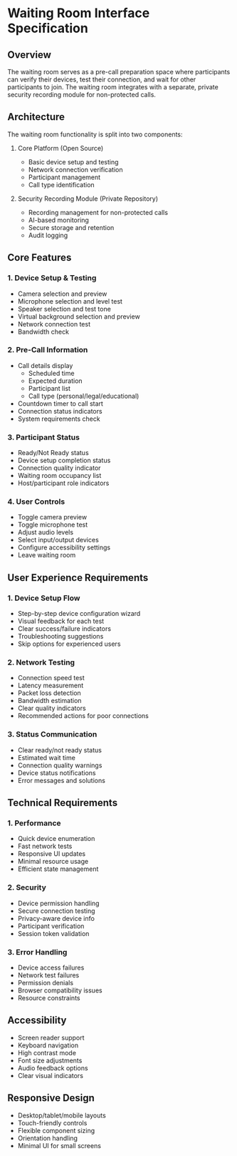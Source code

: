 # Waiting Room Interface Specification

## Overview
The waiting room serves as a pre-call preparation space where participants can verify their devices, test their connection, and wait for other participants to join. The waiting room integrates with a separate, private security recording module for non-protected calls.

## Architecture
The waiting room functionality is split into two components:
1. Core Platform (Open Source)
   - Basic device setup and testing
   - Network connection verification
   - Participant management
   - Call type identification

2. Security Recording Module (Private Repository)
   - Recording management for non-protected calls
   - AI-based monitoring
   - Secure storage and retention
   - Audit logging

## Core Features

### 1. Device Setup & Testing
- Camera selection and preview
- Microphone selection and level test
- Speaker selection and test tone
- Virtual background selection and preview
- Network connection test
- Bandwidth check

### 2. Pre-Call Information
- Call details display
  - Scheduled time
  - Expected duration
  - Participant list
  - Call type (personal/legal/educational)
- Countdown timer to call start
- Connection status indicators
- System requirements check

### 3. Participant Status
- Ready/Not Ready status
- Device setup completion status
- Connection quality indicator
- Waiting room occupancy list
- Host/participant role indicators

### 4. User Controls
- Toggle camera preview
- Toggle microphone test
- Adjust audio levels
- Select input/output devices
- Configure accessibility settings
- Leave waiting room

## User Experience Requirements

### 1. Device Setup Flow
- Step-by-step device configuration wizard
- Visual feedback for each test
- Clear success/failure indicators
- Troubleshooting suggestions
- Skip options for experienced users

### 2. Network Testing
- Connection speed test
- Latency measurement
- Packet loss detection
- Bandwidth estimation
- Clear quality indicators
- Recommended actions for poor connections

### 3. Status Communication
- Clear ready/not ready status
- Estimated wait time
- Connection quality warnings
- Device status notifications
- Error messages and solutions

## Technical Requirements

### 1. Performance
- Quick device enumeration
- Fast network tests
- Responsive UI updates
- Minimal resource usage
- Efficient state management

### 2. Security
- Device permission handling
- Secure connection testing
- Privacy-aware device info
- Participant verification
- Session token validation

### 3. Error Handling
- Device access failures
- Network test failures
- Permission denials
- Browser compatibility issues
- Resource constraints

## Accessibility
- Screen reader support
- Keyboard navigation
- High contrast mode
- Font size adjustments
- Audio feedback options
- Clear visual indicators

## Responsive Design
- Desktop/tablet/mobile layouts
- Touch-friendly controls
- Flexible component sizing
- Orientation handling
- Minimal UI for small screens
